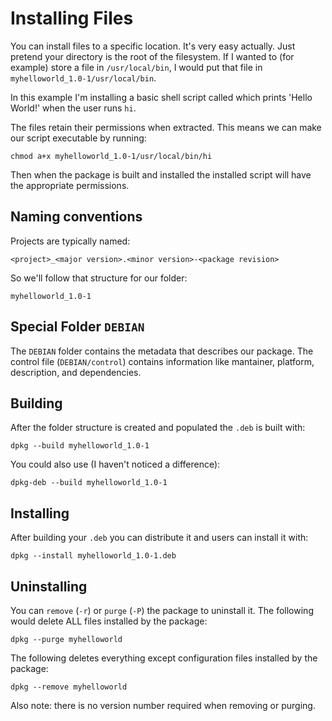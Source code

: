 # Installing Files

You can install files to a specific location. It's very easy actually.
Just pretend your directory is the root of the filesystem. If I wanted
to (for example) store a file in `/usr/local/bin`, I would put that file
in `myhelloworld_1.0-1/usr/local/bin`. 

In this example I'm installing a basic shell script called which prints
'Hello World!' when the user runs `hi`.

The files retain their permissions when extracted. This means we can
make our script executable by running:

	chmod a+x myhelloworld_1.0-1/usr/local/bin/hi

Then when the package is built and installed the installed script
will have the appropriate permissions.

## Naming conventions

Projects are typically named:

	<project>_<major version>.<minor version>-<package revision>

So we'll follow that structure for our folder:

	myhelloworld_1.0-1

## Special Folder `DEBIAN`

The `DEBIAN` folder contains the metadata that describes our package.
The control file (`DEBIAN/control`) contains information like mantainer,
platform, description, and dependencies.

## Building

After the folder structure is created and populated the `.deb` is built
with:

	dpkg --build myhelloworld_1.0-1

You could also use (I haven't noticed a difference):

	dpkg-deb --build myhelloworld_1.0-1

## Installing

After building your `.deb` you can distribute it and users can install it
with:

	dpkg --install myhelloworld_1.0-1.deb

## Uninstalling

You can `remove` (`-r`) or `purge` (`-P`) the package to uninstall it.
The following would delete ALL files installed by the package:

	dpkg --purge myhelloworld

The following deletes everything except configuration files installed
by the package:

	dpkg --remove myhelloworld

Also note: there is no version number required when removing or purging.
